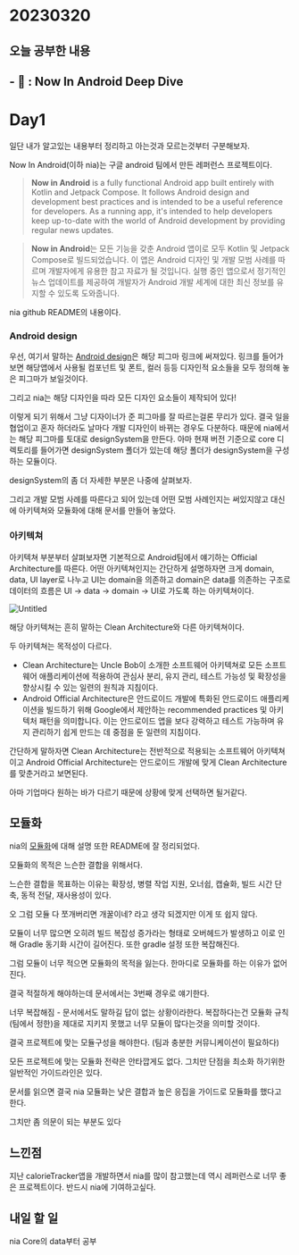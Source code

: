 # 20230320
## 오늘 공부한 내용
## - 📑 : Now In Android Deep Dive
# Day1
일단 내가 알고있는 내용부터 정리하고 아는것과 모르는것부터 구분해보자.

Now In Android(이하 nia)는 구글 android 팀에서 만든 레퍼런스 프로젝트이다.

> **Now in Android** is a fully functional Android app built entirely with Kotlin and Jetpack Compose. It follows Android design and development best practices and is intended to be a useful reference for developers. As a running app, it's intended to help developers keep up-to-date with the world of Android development by providing regular news updates.
> 

> **Now in Android**는 모든 기능을 갖춘 Android 앱이로 모두 Kotlin 및 Jetpack Compose로 빌드되었습니다. 이 앱은 Android 디자인 및 개발 모범 사례를 따르며 개발자에게 유용한 참고 자료가 될 것입니다. 실행 중인 앱으로서 정기적인 뉴스 업데이트를 제공하여 개발자가 Android 개발 세계에 대한 최신 정보를 유지할 수 있도록 도와줍니다.
> 

nia github README의 내용이다.

### **Android design**

우선, 여기서 말하는 [Android design](https://www.figma.com/community/file/1164313362327941158/Now-In-Android-Case-Study)은 해당 피그마 링크에 써져있다. 링크를 들어가보면 해당앱에서 사용될 컴포넌트 및 폰트, 컬러 등등 디자인적 요소들을 모두 정의해 놓은 피그마가 보일것이다.

그리고 nia는 해당 디자인을 따라 모든 디자인 요소들이 제작되어 있다!

이렇게 되기 위해서 그냥 디자이너가 준 피그마를 잘 따르는걸론 무리가 있다. 결국 일을 협업이고 혼자 하더라도 날마다 개발 디자인이 바뀌는 경우도 다분하다. 때문에 nia에서는 해당 피그마를 토대로 designSystem을 만든다. 아마 현재 버전 기준으로 core 디렉토리를 들어가면 designSystem 폴더가 있는데 해당 폴더가 designSystem을 구성하는 모듈이다.

designSystem의 좀 더 자세한 부분은 나중에 살펴보자.

그리고 개발 모범 사례를 따른다고 되어 있는데 어떤 모범 사례인지는 써있지않고 대신에 아키텍쳐와 모듈화에 대해 문서를 만들어 놓았다.

### 아키텍쳐

아키텍쳐 부분부터 살펴보자면 기본적으로 Android팀에서 얘기하는 Official Architecture를 따른다. 어떤 아키텍쳐인지는 간단하게 설명하자면 크게 domain, data, UI layer로 나누고 UI는 domain을 의존하고 domain은 data를 의존하는 구조로 데이터의 흐름은 UI → data → domain → UI로 가도록 하는 아키텍쳐이다.

![Untitled](https://s3-us-west-2.amazonaws.com/secure.notion-static.com/07849cda-2283-4304-9b23-2fd02a86175a/Untitled.png)

해당 아키텍쳐는 흔히 말하는 Clean Architecture와 다른 아키텍쳐이다.

두 아키텍쳐는 목적성이 다르다.

- Clean Architecture는 Uncle Bob이 소개한 소프트웨어 아키텍쳐로 모든 소프트웨어 애플리케이션에 적용하여 관심사 분리, 유지 관리, 테스트 가능성 및 확장성을 향상시킬 수 있는 일련의 원칙과 지침이다.
- Android Official Architecture은 안드로이드 개발에 특화된 안드로이드 애플리케이션을 빌드하기 위해 Google에서 제안하는 recommended practices 및 아키텍처 패턴을 의미합니다. 이는 안드로이드 앱을 보다 강력하고 테스트 가능하며 유지 관리하기 쉽게 만드는 데 중점을 둔 일련의 지침이다.

간단하게 말하자면 Clean Architecture는 전반적으로 적용되는 소프트웨어 아키텍쳐이고 Android Official Architecture는 안드로이드 개발에 맞게 Clean Architecture를 맞춘거라고 보면된다.

아마 기업마다 원하는 바가 다르기 때문에 상황에 맞게 선택하면 될거같다. 

## 모듈화

nia의 [모듈화](https://github.com/android/nowinandroid/blob/main/docs/ModularizationLearningJourney.md)에 대해 설명 또한 README에 잘 정리되었다.

모듈화의 목적은 느슨한 결합을 위해서다.

느슨한 결합을 목표하는 이유는 확장성, 병렬 작업 지원, 오너쉽, 캡슐화, 빌드 시간 단축, 동적 전달, 재사용성이 있다.

오 그럼 모듈 다 쪼개버리면 개꿀이네? 라고 생각 되겠지만 이게 또 쉽지 않다.

모듈이 너무 많으면 오히려 빌드 복잡성 증가라는 형태로 오버헤드가 발생하고 이로 인해 Gradle 동기화 시간이 길어진다. 또한 gradle 설정 또한 복잡해진다.

그럼 모듈이 너무 적으면 모듈화의 목적을 잃는다. 한마디로 모듈화를 하는 이유가 없어진다. 

결국 적절하게 해야하는데 문서에서는 3번째 경우로 얘기한다.

너무 복잡해짐 - 문서에서도 말하길 답이 없는 상황이라한다. 복잡하다는건 모듈화 규칙(팀에서 정한)을 제대로 지키지 못했고 너무 모듈이 많다는것을 의미할 것이다.

결국 프로젝트에 맞는 모듈구성을 해야한다. (팀과 충분한 커뮤니케이션이 필요하다)

모든 프로젝트에 맞는 모듈화 전략은 안타깝게도 없다. 그치만 단점을 최소화 하기위한 일반적인 가이드라인은 있다.

문서를 읽으면 결국 nia 모듈화는 낮은 결합과 높은 응집을 가이드로 모듈화를 했다고 한다.

그치만 좀 의문이 되는 부분도 있다

## 느낀점
지난 calorieTracker앱을 개발하면서 nia를 많이 참고했는데 역시 레퍼런스로 너무 좋은 프로젝트이다.
반드시 nia에 기여하고싶다.

## 내일 할 일
nia Core의 data부터 공부
